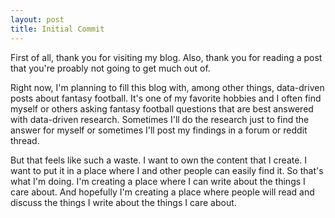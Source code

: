 ```yaml
---
layout: post
title: Initial Commit
---
```

First of all, thank you for visiting my blog. Also, thank you for reading a post that you're proably not going to get much out of.

Right now, I'm planning to fill this blog with, among other things, data-driven posts about fantasy football. It's one of my favorite hobbies and I often find myself or others asking fantasy football questions that are best answered with data-driven research. Sometimes I'll do the research just to find the answer for myself or sometimes I'll post my findings in a forum or reddit thread.

But that feels like such a waste. I want to own the content that I create. I want to put it in a place where I and other people can easily find it. So that's what I'm doing. I'm creating a place where I can write about the things I care about. And hopefully I'm creating a place where people will read and discuss the things I write about the things I care about.